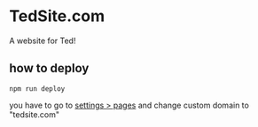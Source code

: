 # TedSite.com

A website for Ted!


## how to deploy 

`npm run deploy`

you have to go to [settings > pages](https://github.com/tedinspace/tedinspace.github.io/settings/pages) and change custom domain to "tedsite.com"

